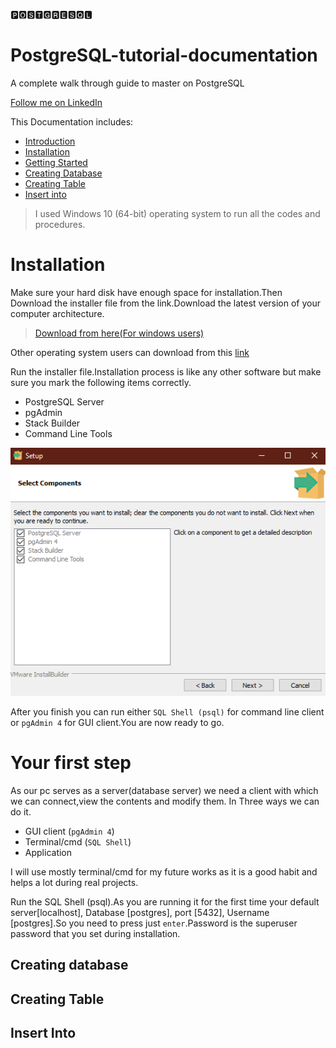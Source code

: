 🅿🅾🆂🆃🅶🆁🅴🆂🆀🅻

# PostgreSQL-tutorial-documentation
A complete walk through guide to master on PostgreSQL

[Follow me on LinkedIn](https://www.linkedin.com/in/cinmoys-here/)

This Documentation includes:
- [Introduction](#introduction)
- [Installation](#installation)
- [Getting Started](#your-first-step)
 - [Creating Database](#creating-database)
 - [Creating Table](#creating-table)
 - [Insert into](#insert-into)

> I used Windows 10 (64-bit) operating system to run all the codes and procedures.

# Installation

Make sure your hard disk have enough space for installation.Then Download the installer file from the link.Download the latest version of your computer architecture.
> [Download from here(For windows users)](https://www.enterprisedb.com/downloads/postgres-postgresql-downloads)

Other operating system users can download from this [link](https://www.postgresql.org/download/)

Run the installer file.Installation process is like any other software but make sure you mark the following items correctly.
- PostgreSQL Server
- pgAdmin
- Stack Builder
- Command Line Tools

![alt text](images/insatallation.png)

After you finish you can run either `SQL Shell (psql)` for command line client or `pgAdmin 4` for GUI client.You are now ready to go.


# Your first step
As our pc serves as a server(database server) we need a client with which we can connect,view the contents and modify them. In Three ways we can do it.

- GUI client (`pgAdmin 4`)
- Terminal/cmd (`SQL Shell`)
- Application

I will use mostly terminal/cmd for my future works as it is a good habit and helps a lot during real projects.


Run the SQL Shell (psql).As you are running it for the first time your default server[localhost], Database [postgres], port [5432], Username [postgres].So you need to press just `enter`.Password is the superuser password that you set during installation.

## Creating database

## Creating Table

## Insert Into

